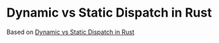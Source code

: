 # Dynamic vs Static Dispatch in Rust

Based on [Dynamic vs Static Dispatch in Rust](https://www.youtube.com/watch?v=tM2r9HD4ivQ)
